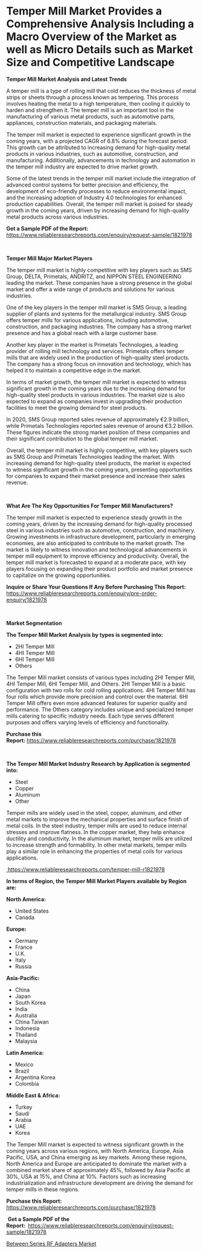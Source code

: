 <p><h1>Temper Mill Market Provides a Comprehensive Analysis Including a Macro Overview of the Market as well as Micro Details such as Market Size and Competitive Landscape</h1></p><p><strong>Temper Mill Market Analysis and Latest Trends</strong></p>
<p><p>A temper mill is a type of rolling mill that cold reduces the thickness of metal strips or sheets through a process known as tempering. This process involves heating the metal to a high temperature, then cooling it quickly to harden and strengthen it. The temper mill is an important tool in the manufacturing of various metal products, such as automotive parts, appliances, construction materials, and packaging materials.</p><p>The temper mill market is expected to experience significant growth in the coming years, with a projected CAGR of 6.8% during the forecast period. This growth can be attributed to increasing demand for high-quality metal products in various industries, such as automotive, construction, and manufacturing. Additionally, advancements in technology and automation in the temper mill industry are expected to drive market growth.</p><p>Some of the latest trends in the temper mill market include the integration of advanced control systems for better precision and efficiency, the development of eco-friendly processes to reduce environmental impact, and the increasing adoption of Industry 4.0 technologies for enhanced production capabilities. Overall, the temper mill market is poised for steady growth in the coming years, driven by increasing demand for high-quality metal products across various industries.</p></p>
<p><strong>Get a Sample PDF of the Report:&nbsp;</strong> <a href="https://www.reliableresearchreports.com/enquiry/request-sample/1821978">https://www.reliableresearchreports.com/enquiry/request-sample/1821978</a></p>
<p>&nbsp;</p>
<p><strong>Temper Mill Major Market Players</strong></p>
<p><p>The temper mill market is highly competitive with key players such as SMS Group, DELTA, Primetals, ANDRITZ, and NIPPON STEEL ENGINEERING leading the market. These companies have a strong presence in the global market and offer a wide range of products and solutions for various industries.</p><p>One of the key players in the temper mill market is SMS Group, a leading supplier of plants and systems for the metallurgical industry. SMS Group offers temper mills for various applications, including automotive, construction, and packaging industries. The company has a strong market presence and has a global reach with a large customer base.</p><p>Another key player in the market is Primetals Technologies, a leading provider of rolling mill technology and services. Primetals offers temper mills that are widely used in the production of high-quality steel products. The company has a strong focus on innovation and technology, which has helped it to maintain a competitive edge in the market.</p><p>In terms of market growth, the temper mill market is expected to witness significant growth in the coming years due to the increasing demand for high-quality steel products in various industries. The market size is also expected to expand as companies invest in upgrading their production facilities to meet the growing demand for steel products.</p><p>In 2020, SMS Group reported sales revenue of approximately €2.9 billion, while Primetals Technologies reported sales revenue of around €3.2 billion. These figures indicate the strong market position of these companies and their significant contribution to the global temper mill market.</p><p>Overall, the temper mill market is highly competitive, with key players such as SMS Group and Primetals Technologies leading the market. With increasing demand for high-quality steel products, the market is expected to witness significant growth in the coming years, presenting opportunities for companies to expand their market presence and increase their sales revenue.</p></p>
<p>&nbsp;</p>
<p><strong>What Are The Key Opportunities For Temper Mill Manufacturers?</strong></p>
<p><p>The temper mill market is expected to experience steady growth in the coming years, driven by the increasing demand for high-quality processed steel in various industries such as automotive, construction, and machinery. Growing investments in infrastructure development, particularly in emerging economies, are also anticipated to contribute to the market growth. The market is likely to witness innovation and technological advancements in temper mill equipment to improve efficiency and productivity. Overall, the temper mill market is forecasted to expand at a moderate pace, with key players focusing on expanding their product portfolio and market presence to capitalize on the growing opportunities.</p></p>
<p><strong>Inquire or Share Your Questions If Any Before Purchasing This Report:</strong> <a href="https://www.reliableresearchreports.com/enquiry/pre-order-enquiry/1821978">https://www.reliableresearchreports.com/enquiry/pre-order-enquiry/1821978</a></p>
<p>&nbsp;</p>
<p><strong>Market Segmentation</strong></p>
<p><strong>The Temper Mill Market Analysis by types is segmented into:</strong></p>
<p><ul><li>2HI Temper Mill</li><li>4HI Temper Mill</li><li>6HI Temper Mill</li><li>Others</li></ul></p>
<p><p>The Temper Mill market consists of various types including 2HI Temper Mill, 4HI Temper Mill, 6HI Temper Mill, and Others. 2HI Temper Mill is a basic configuration with two rolls for cold rolling applications. 4HI Temper Mill has four rolls which provide more precision and control over the material. 6HI Temper Mill offers even more advanced features for superior quality and performance. The Others category includes unique and specialized temper mills catering to specific industry needs. Each type serves different purposes and offers varying levels of efficiency and functionality.</p></p>
<p><strong>Purchase this Report:&nbsp;</strong><a href="https://www.reliableresearchreports.com/purchase/1821978">https://www.reliableresearchreports.com/purchase/1821978</a></p>
<p>&nbsp;</p>
<p><strong>The Temper Mill Market Industry Research by Application is segmented into:</strong></p>
<p><ul><li>Steel</li><li>Copper</li><li>Aluminum</li><li>Other</li></ul></p>
<p><p>Temper mills are widely used in the steel, copper, aluminum, and other metal markets to improve the mechanical properties and surface finish of metal coils. In the steel industry, temper mills are used to reduce internal stresses and improve flatness. In the copper market, they help enhance ductility and conductivity. In the aluminum market, temper mills are utilized to increase strength and formability. In other metal markets, temper mills play a similar role in enhancing the properties of metal coils for various applications.</p></p>
<p><a href="https://www.reliableresearchreports.com/temper-mill-r1821978">&nbsp;https://www.reliableresearchreports.com/temper-mill-r1821978</a></p>
<p><strong>In terms of Region, the Temper Mill Market Players available by Region are:</strong></p>
<p>
    <p> <strong> North America: </strong>
        <ul>
            <li>United States</li>
            <li>Canada</li>
        </ul>
        </p> 
    <p> <strong> Europe: </strong>
        <ul>
            <li>Germany</li>
            <li>France</li>
            <li>U.K.</li>
            <li>Italy</li>
            <li>Russia</li>
        </ul>
        </p> 
    <p> <strong> Asia-Pacific: </strong>
        <ul>
            <li>China</li>
            <li>Japan</li>
            <li>South Korea</li>
            <li>India</li>
            <li>Australia</li>
            <li>China Taiwan</li>
            <li>Indonesia</li>
            <li>Thailand</li>
            <li>Malaysia</li>
        </ul>
        </p> 
    <p> <strong> Latin America: </strong>
        <ul>
            <li>Mexico</li>
            <li>Brazil</li>
            <li>Argentina Korea</li>
            <li>Colombia</li>
        </ul>
        </p> 
    <p> <strong> Middle East & Africa: </strong>
        <ul>
            <li>Turkey</li>
            <li>Saudi</li>
            <li>Arabia</li>
            <li>UAE</li>
            <li>Korea</li>
        </ul>
    </p>
    </p>
<p><p>The Temper Mill market is expected to witness significant growth in the coming years across various regions, with North America, Europe, Asia Pacific, USA, and China emerging as key markets. Among these regions, North America and Europe are anticipated to dominate the market with a combined market share of approximately 45%, followed by Asia Pacific at 30%, USA at 15%, and China at 10%. Factors such as increasing industrialization and infrastructure development are driving the demand for temper mills in these regions.</p></p>
<p><strong>Purchase this Report: </strong><a href="https://www.reliableresearchreports.com/purchase/1821978">https://www.reliableresearchreports.com/purchase/1821978</a></p>
<p>&nbsp;<strong>Get a Sample PDF of the Report:&nbsp;&nbsp;</strong><a href="https://www.reliableresearchreports.com/enquiry/request-sample/1821978">https://www.reliableresearchreports.com/enquiry/request-sample/1821978</a></p>
<p><strong></strong></p>
<p><p><a href="https://github.com/Krish2023na/Market-Research-Report-List-5/blob/main/between-series-rf-adapters-market.md">Between Series RF Adapters Market</a></p></p>